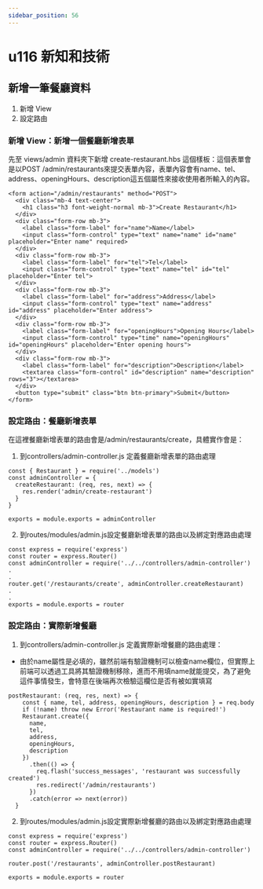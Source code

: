 ```yaml
---
sidebar_position: 56
---
```


# u116 新知和技術 

## 新增一筆餐廳資料 
1. 新增 View
2. 設定路由


### 新增 View：新增一個餐廳新增表單
先至 views/admin 資料夾下新增 create-restaurant.hbs 這個樣板：這個表單會是以POST /admin/restaurants來提交表單內容，表單內容會有name、tel、address、openingHours、description這五個屬性來接收使用者所輸入的內容。
```
<form action="/admin/restaurants" method="POST">
  <div class="mb-4 text-center">
    <h1 class="h3 font-weight-normal mb-3">Create Restaurant</h1>
  </div>
  <div class="form-row mb-3">
    <label class="form-label" for="name">Name</label>
    <input class="form-control" type="text" name="name" id="name" placeholder="Enter name" required>
  </div>
  <div class="form-row mb-3">
    <label class="form-label" for="tel">Tel</label>
    <input class="form-control" type="text" name="tel" id="tel" placeholder="Enter tel">
  </div>
  <div class="form-row mb-3">
    <label class="form-label" for="address">Address</label>
    <input class="form-control" type="text" name="address" id="address" placeholder="Enter address">
  </div>
  <div class="form-row mb-3">
    <label class="form-label" for="openingHours">Opening Hours</label>
    <input class="form-control" type="time" name="openingHours" id="openingHours" placeholder="Enter opening hours">
  </div>
  <div class="form-row mb-3">
    <label class="form-label" for="description">Description</label>
    <textarea class="form-control" id="description" name="description" rows="3"></textarea>
  </div>
  <button type="submit" class="btn btn-primary">Submit</button>
</form>

```

### 設定路由：餐廳新增表單
在這裡餐廳新增表單的路由會是/admin/restaurants/create，具體實作會是：
1. 到controllers/admin-controller.js 定義餐廳新增表單的路由處理
```
const { Restaurant } = require('../models')
const adminController = {
  createRestaurant: (req, res, next) => {
    res.render('admin/create-restaurant')
  }
}

exports = module.exports = adminController
```

2. 到routes/modules/admin.js設定餐廳新增表單的路由以及綁定對應路由處理
```
const express = require('express')
const router = express.Router()
const adminController = require('../../controllers/admin-controller')
.
.
router.get('/restaurants/create', adminController.createRestaurant)
.
.
exports = module.exports = router
```




### 設定路由：實際新增餐廳

1. 到controllers/admin-controller.js 定義實際新增餐廳的路由處理：
  - 由於name屬性是必填的，雖然前端有驗證機制可以檢查name欄位，但實際上前端可以透過工具將其驗證機制移除，進而不用填name就能提交，為了避免這件事情發生，會特意在後端再次檢驗這欄位是否有被如實填寫
```
postRestaurant: (req, res, next) => {
    const { name, tel, address, openingHours, description } = req.body
    if (!name) throw new Error('Restaurant name is required!')
    Restaurant.create({
      name,
      tel,
      address,
      openingHours,
      description
    })
      .then(() => {
        req.flash('success_messages', 'restaurant was successfully created')
        res.redirect('/admin/restaurants')
      })
      .catch(error => next(error))
  }
```
2. 到routes/modules/admin.js設定實際新增餐廳的路由以及綁定對應路由處理
```
const express = require('express')
const router = express.Router()
const adminController = require('../../controllers/admin-controller')

router.post('/restaurants', adminController.postRestaurant)

exports = module.exports = router
```